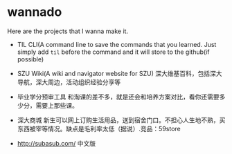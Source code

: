 # wannado

Here are the projects that I wanna make it.

+ TIL CLI(A command line to save the commands that you learned. Just simply add `til` before the command and it will store to the github(if possible)
+ SZU Wiki(A wiki and navigator website for SZU)
深大维基百科，包括深大导航，深大周边，活动组织经验分享等

+ 毕业学分预审工具 和淘课的差不多，就是还会和培养方案对比，看你还需要多少分，需要上那些课。
+ 深大商城 新生可以网上订购生活用品，送到宿舍门口。不担心人生地不熟，买东西被宰等情况。缺点是毛利率太低（据说）.竞品：59store
+ http://subasub.com/ 中文版
